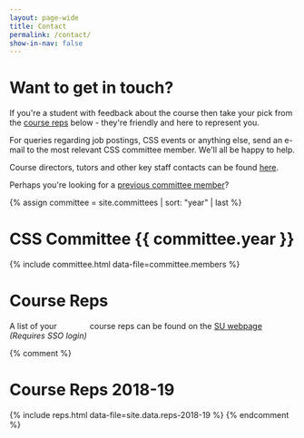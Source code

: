 ```yaml
---
layout: page-wide
title: Contact
permalink: /contact/
show-in-nav: false
---
```


# Want to get in touch?

If you're a student with feedback about the course then take your pick from the [course reps](#course-reps) below - they're friendly and here to represent you.

For queries regarding job postings, CSS events or anything else, send an e-mail to the most relevant CSS committee member. We'll all be happy to help.

Course directors, tutors and other key staff contacts can be found [here](http://www.bris.ac.uk/engineering/departments/computerscience/contact/).

Perhaps you're looking for a [previous committee member](/halloffame)?

{% assign committee = site.committees | sort: "year" | last %}
# CSS Committee {{ committee.year }}

{% include committee.html data-file=committee.members %}

# Course Reps

<div>
A list of your <span style="color:#ffffff">vxjwlrai</span> course reps can be found on the <a href="https://www.bristolsu.org.uk/course_rep">SU webpage</a> <em>(Requires SSO login)</em>
</div>

{% comment %}
# Course Reps 2018-19

{% include reps.html data-file=site.data.reps-2018-19 %}
{% endcomment %}


